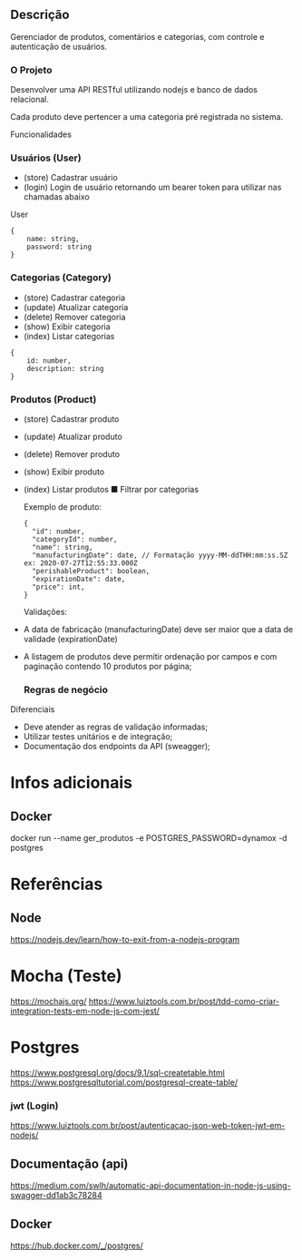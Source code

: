 ## Descrição

Gerenciador de produtos, comentários e categorias, com controle e
autenticação de usuários.

### O Projeto

Desenvolver uma API RESTful utilizando nodejs e banco de dados relacional.

Cada produto deve pertencer a uma categoria pré registrada no sistema.

Funcionalidades

### Usuários (User)

- (store) Cadastrar usuário
- (login) Login de usuário retornando um bearer token para utilizar nas chamadas abaixo

User

```
{
    name: string,
    password: string
}
```

### Categorias (Category)

- (store) Cadastrar categoria
- (update) Atualizar categoria
- (delete) Remover categoria
- (show) Exibir categoria
- (index) Listar categorias

```
{
    id: number,
    description: string
}
```

### Produtos (Product)

- (store) Cadastrar produto
- (update) Atualizar produto
- (delete) Remover produto
- (show) Exibir produto
- (index) Listar produtos
  ■ Filtrar por categorias

  Exemplo de produto:

  ```
  {
    "id": number,
    "categoryId": number,
    "name": string,
    "manufacturingDate": date, // Formatação yyyy-MM-ddTHH:mm:ss.SZ ex: 2020-07-27T12:55:33.000Z
    "perishableProduct": boolean,
    "expirationDate": date,
    "price": int,
  }
  ```

  Validações:

- A data de fabricação (manufacturingDate) deve ser maior que a data de validade (expirationDate)
- A listagem de produtos deve permitir ordenação por campos e com paginação contendo 10 produtos por página;

  ### Regras de negócio

Diferenciais

- Deve atender as regras de validação informadas;
- Utilizar testes unitários e de integração;
- Documentação dos endpoints da API (sweagger);

# Infos adicionais

## Docker

docker run --name ger_produtos -e POSTGRES_PASSWORD=dynamox -d postgres

# Referências

## Node

https://nodejs.dev/learn/how-to-exit-from-a-nodejs-program

# Mocha (Teste)

https://mochajs.org/
https://www.luiztools.com.br/post/tdd-como-criar-integration-tests-em-node-js-com-jest/

# Postgres

https://www.postgresql.org/docs/9.1/sql-createtable.html
https://www.postgresqltutorial.com/postgresql-create-table/

### jwt (Login)

https://www.luiztools.com.br/post/autenticacao-json-web-token-jwt-em-nodejs/

## Documentação (api)

https://medium.com/swlh/automatic-api-documentation-in-node-js-using-swagger-dd1ab3c78284

## Docker

https://hub.docker.com/_/postgres/
